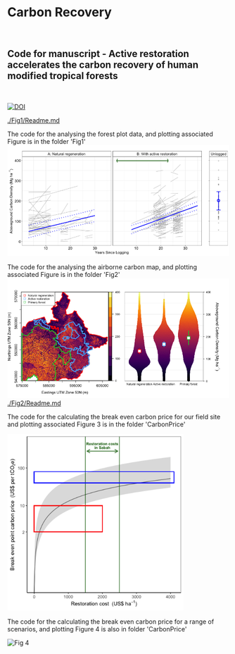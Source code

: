 # Carbon Recovery
<br>

## Code for manuscript - Active restoration accelerates the carbon recovery of human modified tropical forests
<br>

[![DOI](https://zenodo.org/badge/266838510.svg)](https://zenodo.org/badge/latestdoi/266838510)


[./Fig1/Readme.md](https://github.com/PhilipsonChristopher/CarbonRecovery/blob/master/Fig1/Readme.md)

The code for the analysing the forest plot data, and plotting associated Figure is in the folder 'Fig1'
![Fig 1](https://raw.githubusercontent.com/PhilipsonChristopher/CarbonRecovery/master/Fig1/Fig1.tiff)


The code for the analysing the airborne carbon map, and plotting associated Figure is in the folder 'Fig2'
![Fig 2](https://raw.githubusercontent.com/PhilipsonChristopher/CarbonRecovery/master/Fig2/Fig2_lowRes.tiff)
[./Fig2/Readme.md](https://github.com/PhilipsonChristopher/CarbonRecovery/blob/master/Fig2/Readme.md)


The code for the calculating the break even carbon price for our field site and plotting associated Figure 3 is in the folder 'CarbonPrice'

<img src="https://raw.githubusercontent.com/PhilipsonChristopher/CarbonRecovery/master/CarbonPrice/Fig3.tiff" width="400" height="400">


The code for the calculating the break even carbon price for a range of scenarios, and plotting Figure 4 is also in folder 'CarbonPrice'

![Fig 4](https://raw.githubusercontent.com/PhilipsonChristopher/CarbonRecovery/master/CarbonPrice/Fig4.tiff)
